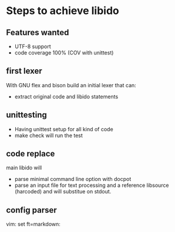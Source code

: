 # Steps to achieve libido

## Features wanted
* UTF-8 support
* code coverage 100% (COV with unittest) 

## first lexer

With GNU flex and bison build an initial lexer that can:

* extract original code and libido statements

## unittesting

* Having unittest setup for all kind of code
* make check will run the test

## code replace

main libido will

* parse minimal command line option with docpot
* parse an input file for text processing and a reference libsource (harcoded) and will substitue on stdout.

## config parser


vim: set ft=markdown:
